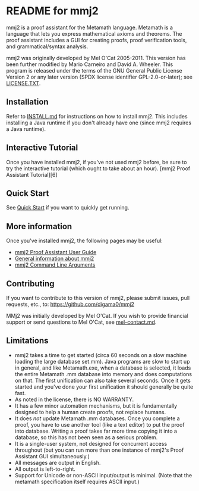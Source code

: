 # README for mmj2

mmj2 is a proof assistant for the Metamath language.
Metamath is a language that lets you express mathematical axioms and theorems.
The proof assistant includes a GUI for creating proofs,
proof verification tools, and grammatical/syntax analysis.

mmj2 was originally developed by Mel O'Cat 2005-2011.
This version has been further modified by Mario Carneiro and David A. Wheeler.
This program is released under the terms of the
GNU General Public License Version 2 or any later version
(SPDX license identifier GPL-2.0-or-later); see [LICENSE.TXT](LICENSE.TXT).

## Installation

Refer to [INSTALL.md](INSTALL.md) for instructions on how to install mmj2.
This includes installing a Java runtime if you don't already have one
(since mmj2 requires a Java runtime).

## Interactive Tutorial

Once you have installed mmj2, if you've not used mmj2 before,
be sure to try the interactive tutorial (which ought to take about an hour).
 [mmj2 Proof Assistant Tutorial][6]

## Quick Start

See [Quick Start](quickstart.md) if you want to quickly get running.

## More information

Once you've installed mmj2, the following pages may be useful:

* [mmj2 Proof Assistant User Guide](doc/PAUserGuide/Start.html)
* [General information about mmj2](mmj2.html)
* [mmj2 Command Line Arguments](doc/mmj2CommandLineArguments.html)

## Contributing

If you want to contribute to this version of mmj2,
please submit issues, pull requests, etc., to:
<https://github.com/digama0/mmj2>

MMj2 was initially developed by Mel O'Cat.
If you wish to provide financial support or send questions to Mel O'Cat, see
[mel-contact.md](mel-contact.md).

## Limitations

* mmj2 takes a time to get started (circa 60 seconds on a slow machine
  loading the large database set.mm).
  Java programs are slow to start up in general, and like Metamath.exe,
  when a database is selected, it loads the entire Metamath .mm database
  into memory and does computations on that.
  The first unification can also take several seconds.
  Once it gets started and you've done your first unification it should
  generally be quite fast.
* As noted in the license, there is NO WARRANTY.
* It has a few minor automation mechanisms, but it is fundamentally
  designed to help a human create proofs, not replace humans.
* It does *not* update Metamath .mm databases. Once you complete a proof,
  you have to use another tool (like a text editor) to put the proof
  into database. Writing a proof takes far more time copying it into a
  database, so this has not been seen as a serious problem.
* It is a single-user system, not designed for concurrent access
  throughout (but you can run more than one instance of mmj2's Proof
  Assistant GUI simultaneously.)
* All messages are output in English.
* All output is left-to-right.
* Support for Unicode or non-ASCII input/output is minimal.
  (Note that the metamath specification itself requires ASCII input.)
